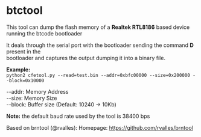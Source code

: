 # btctool

This tool can dump the flash memory of a **Realtek RTL8186** based device running the btcode bootloader  
  
It deals through the serial port with the bootloader sending the command **D** present in the  
bootloader and captures the output dumping it into a binary file.

**Example:**  
`python2 cfetool.py --read=test.bin --addr=0xbfc00000 --size=0x200000 --block=0x10000`  
  
   --addr: Memory Address  
   --size: Memory Size  
   --block: Buffer size (Default: 10240 -> 10Kb)  

**Note:** the default baud rate used by the tool is 38400 bps  

Based on brntool (@rvalles): Homepage: https://github.com/rvalles/brntool